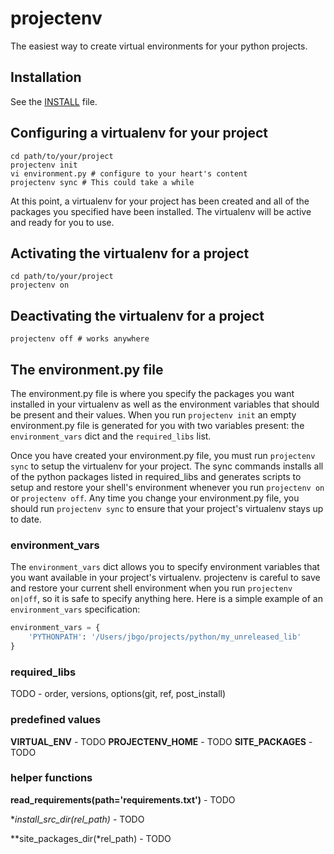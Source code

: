 projectenv
==========

The easiest way to create virtual environments for your python projects.

Installation
------------

See the [INSTALL](https://github.com/teaminsight/ProjectEnv/blob/master/INSTALL.markdown) file.

Configuring a virtualenv for your project
-----------------------------------------

    cd path/to/your/project
    projectenv init
    vi environment.py # configure to your heart's content
    projectenv sync # This could take a while

At this point, a virtualenv for your project has been created and all of the
packages you specified have been installed. The virtualenv will be active and
ready for you to use.

Activating the virtualenv for a project
---------------------------------------

    cd path/to/your/project
    projectenv on

Deactivating the virtualenv for a project
-----------------------------------------

    projectenv off # works anywhere

The environment.py file
-----------------------

The environment.py file is where you specify the packages you want
installed in your virtualenv as well as the environment variables that
should be present and their values. When you run `projectenv init` an
empty environment.py file is generated for you with two variables
present: the `environment_vars` dict and the `required_libs` list.

Once you have created your environment.py file, you must run `projectenv
sync` to setup the virtualenv for your project. The sync commands
installs all of the python packages listed in required_libs and
generates scripts to setup and restore your shell's environment whenever
you run `projectenv on` or `projectenv off`. Any time you change your
environment.py file, you should run `projectenv sync` to ensure that
your project's virtualenv stays up to date.

### environment_vars

The `environment_vars` dict allows you to specify environment variables
that you want available in your project's virtualenv. projectenv is
careful to save and restore your current shell environment when you run
`projectenv on|off`, so it is safe to specify anything here. Here is a
simple example of an `environment_vars` specification:

```python
environment_vars = {
    'PYTHONPATH': '/Users/jbgo/projects/python/my_unreleased_lib'
}
```

### required_libs

TODO - order, versions, options(git, ref, post_install)

### predefined values

**VIRTUAL_ENV** - TODO
**PROJECTENV_HOME** - TODO
**SITE_PACKAGES** - TODO

### helper functions

**read_requirements(path='requirements.txt')** - TODO

**install_src_dir(*rel_path)** - TODO

**site_packages_dir(*rel_path) - TODO
